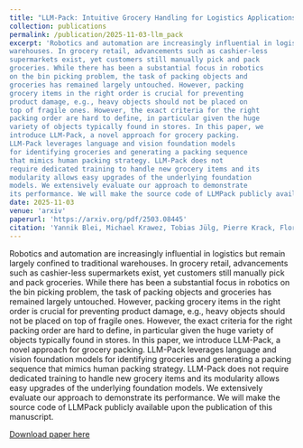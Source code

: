 ```yaml
---
title: "LLM-Pack: Intuitive Grocery Handling for Logistics Applications"
collection: publications
permalink: /publication/2025-11-03-llm_pack
excerpt: 'Robotics and automation are increasingly influential in logistics but remain largely confined to traditional
warehouses. In grocery retail, advancements such as cashier-less
supermarkets exist, yet customers still manually pick and pack
groceries. While there has been a substantial focus in robotics
on the bin picking problem, the task of packing objects and
groceries has remained largely untouched. However, packing
grocery items in the right order is crucial for preventing
product damage, e.g., heavy objects should not be placed on
top of fragile ones. However, the exact criteria for the right
packing order are hard to define, in particular given the huge
variety of objects typically found in stores. In this paper, we
introduce LLM-Pack, a novel approach for grocery packing.
LLM-Pack leverages language and vision foundation models
for identifying groceries and generating a packing sequence
that mimics human packing strategy. LLM-Pack does not
require dedicated training to handle new grocery items and its
modularity allows easy upgrades of the underlying foundation
models. We extensively evaluate our approach to demonstrate
its performance. We will make the source code of LLMPack publicly available upon the publication of this manuscript.'
date: 2025-11-03
venue: 'arxiv'
paperurl: 'https://arxiv.org/pdf/2503.08445'
citation: 'Yannik Blei, Michael Krawez, Tobias Jülg, Pierre Krack, Florian Walter and Wolfram Burgard. LLM-Pack: Intuitive Grocery Handling for Logistics Applications. arXiv:2503.08445, Mar 2025'
---
```

Robotics and automation are increasingly influential in logistics but remain largely confined to traditional
warehouses. In grocery retail, advancements such as cashier-less
supermarkets exist, yet customers still manually pick and pack
groceries. While there has been a substantial focus in robotics
on the bin picking problem, the task of packing objects and
groceries has remained largely untouched. However, packing
grocery items in the right order is crucial for preventing
product damage, e.g., heavy objects should not be placed on
top of fragile ones. However, the exact criteria for the right
packing order are hard to define, in particular given the huge
variety of objects typically found in stores. In this paper, we
introduce LLM-Pack, a novel approach for grocery packing.
LLM-Pack leverages language and vision foundation models
for identifying groceries and generating a packing sequence
that mimics human packing strategy. LLM-Pack does not
require dedicated training to handle new grocery items and its
modularity allows easy upgrades of the underlying foundation
models. We extensively evaluate our approach to demonstrate
its performance. We will make the source code of LLMPack publicly available upon the publication of this manuscript.

[Download paper here](https://arxiv.org/pdf/2503.08445)
